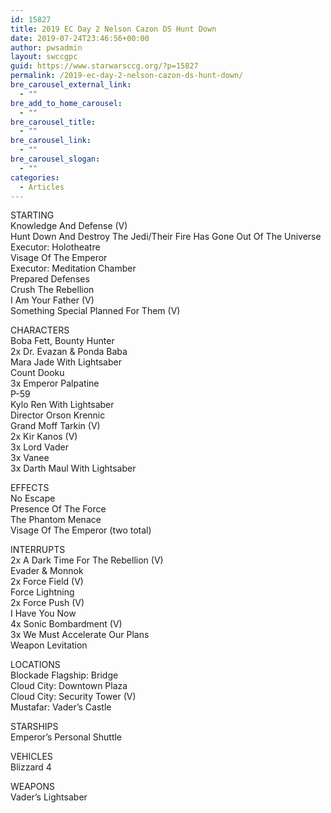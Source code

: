 ```yaml
---
id: 15827
title: 2019 EC Day 2 Nelson Cazon DS Hunt Down
date: 2019-07-24T23:46:56+00:00
author: pwsadmin
layout: swccgpc
guid: https://www.starwarsccg.org/?p=15827
permalink: /2019-ec-day-2-nelson-cazon-ds-hunt-down/
bre_carousel_external_link:
  - ""
bre_add_to_home_carousel:
  - ""
bre_carousel_title:
  - ""
bre_carousel_link:
  - ""
bre_carousel_slogan:
  - ""
categories:
  - Articles
---
```

STARTING  
Knowledge And Defense (V)  
Hunt Down And Destroy The Jedi/Their Fire Has Gone Out Of The Universe  
Executor: Holotheatre  
Visage Of The Emperor  
Executor: Meditation Chamber  
Prepared Defenses  
Crush The Rebellion  
I Am Your Father (V)  
Something Special Planned For Them (V)

CHARACTERS  
Boba Fett, Bounty Hunter  
2x Dr. Evazan & Ponda Baba  
Mara Jade With Lightsaber  
Count Dooku  
3x Emperor Palpatine  
P-59  
Kylo Ren With Lightsaber  
Director Orson Krennic  
Grand Moff Tarkin (V)  
2x Kir Kanos (V)  
3x Lord Vader  
3x Vanee  
3x Darth Maul With Lightsaber

EFFECTS  
No Escape  
Presence Of The Force  
The Phantom Menace  
Visage Of The Emperor (two total)

INTERRUPTS  
2x A Dark Time For The Rebellion (V)  
Evader & Monnok  
2x Force Field (V)  
Force Lightning  
2x Force Push (V)  
I Have You Now  
4x Sonic Bombardment (V)  
3x We Must Accelerate Our Plans  
Weapon Levitation

LOCATIONS  
Blockade Flagship: Bridge  
Cloud City: Downtown Plaza  
Cloud City: Security Tower (V)  
Mustafar: Vader&#8217;s Castle

STARSHIPS  
Emperor&#8217;s Personal Shuttle

VEHICLES  
Blizzard 4

WEAPONS  
Vader&#8217;s Lightsaber